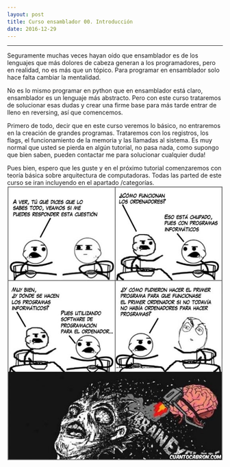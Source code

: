 ```yaml
---
layout: post
title: Curso ensamblador 00. Introducción   
date: 2016-12-29
---
```

--------------------
Seguramente muchas veces hayan oído que ensamblador es de los lenguajes que más dolores de cabeza generan a los programadores, pero en realidad, no es más que un tópico. Para programar en ensamblador solo hace falta cambiar la mentalidad. 

No es lo mismo programar en python que en ensamblador está claro, ensamblador es un lenguaje más abstracto. Pero con este curso trataremos de solucionar esas dudas y crear una firme base para más tarde entrar de lleno en reversing, así que comencemos. 

Primero de todo, decir que en este curso veremos lo básico, no entraremos en la creación de grandes programas. Trataremos con los registros, los flags, el funcionamiento de la memoria y las llamadas al sistema. Es muy normal que usted se pierda en algún tutorial, no pasa nada, como supongo que bien saben, pueden contactar me para solucionar cualquier duda! 

Pues bien, espero que les guste y en el próximo tutorial comenzaremos con teoría básica sobre arquitectura de computadoras. Todas las parted de este curso se iran incluyendo en el apartado /categorías. 
![](images/cuanto-cabron-chiste-programa.jpg)
 
